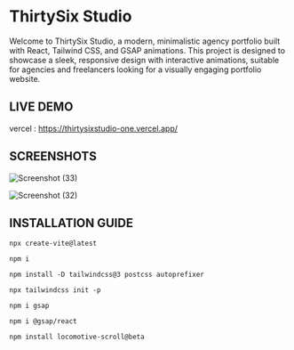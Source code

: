 # ThirtySix Studio

Welcome to ThirtySix Studio, a modern, minimalistic agency portfolio built with React, Tailwind CSS, and GSAP animations. This project is designed to showcase a sleek, responsive design with interactive animations, suitable for agencies and freelancers looking for a visually engaging portfolio website.

## LIVE DEMO

vercel : https://thirtysixstudio-one.vercel.app/

## SCREENSHOTS

![Screenshot (33)](https://github.com/user-attachments/assets/057cbc68-353e-4c27-868d-cd1f0a64e297)

![Screenshot (32)](https://github.com/user-attachments/assets/f23d1510-3be4-4d4e-ba73-7196068a3a23)

## INSTALLATION GUIDE

```shell
npx create-vite@latest
```
```shell
npm i
```
```shell
npm install -D tailwindcss@3 postcss autoprefixer
```
```shell
npx tailwindcss init -p
```
```shell
npm i gsap
```
```shell
npm i @gsap/react
```
```shell
npm install locomotive-scroll@beta
```
